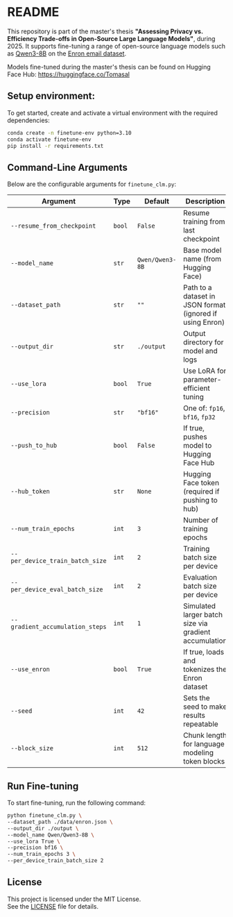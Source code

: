 # README

This repository is part of the master's thesis  **"Assessing Privacy vs. Efficiency Trade-offs in Open-Source Large Language Models"**, during 2025. It supports fine-tuning a range of open-source language models such as [Qwen3-8B](https://huggingface.co/Qwen/Qwen3-8B) on the [Enron email dataset](https://huggingface.co/datasets/LLM-PBE/enron-email/tree/main).

Models fine-tuned during the master's thesis can be found on Hugging Face Hub: https://huggingface.co/Tomasal 

## Setup environment:
To get started, create and activate a virtual environment with the required dependencies:
```bash
conda create -n finetune-env python=3.10
conda activate finetune-env
pip install -r requirements.txt
```
## Command-Line Arguments

Below are the configurable arguments for `finetune_clm.py`:

| Argument                        | Type    | Default           | Description                                                                 |
|---------------------------------|---------|-------------------|-----------------------------------------------------------------------------|
| `--resume_from_checkpoint`      | `bool`  | `False`           | Resume training from last checkpoint                                        |
| `--model_name`                  | `str`   | `Qwen/Qwen3-8B`   | Base model name (from Hugging Face)                                         |
| `--dataset_path`                | `str`   | `""`              | Path to a dataset in JSON format (ignored if using Enron)                   |
| `--output_dir`                  | `str`   | `./output`        | Output directory for model and logs                                         |
| `--use_lora`                    | `bool`  | `True`            | Use LoRA for parameter-efficient tuning                                     |
| `--precision`                   | `str`   | `"bf16"`          | One of: `fp16`, `bf16`, `fp32`                                              |
| `--push_to_hub`                 | `bool`  | `False`           | If true, pushes model to Hugging Face Hub                                   |
| `--hub_token`                   | `str`   | `None`            | Hugging Face token (required if pushing to hub)                             |
| `--num_train_epochs`            | `int`   | `3`               | Number of training epochs                                                   |
| `--per_device_train_batch_size` | `int`   | `2`               | Training batch size per device                                              |
| `--per_device_eval_batch_size`  | `int`   | `2`               | Evaluation batch size per device                                            |
| `--gradient_accumulation_steps` | `int`   | `1`               | Simulated larger batch size via gradient accumulation                       |
| `--use_enron`                   | `bool`  | `True`            | If true, loads and tokenizes the Enron dataset                              |
| `--seed`                        | `int`   | `42`              | Sets the seed to make results repeatable                                    |
| `--block_size`                  | `int`   | `512`             | Chunk length for language modeling token blocks                             |



## Run Fine-tuning
To start fine-tuning, run the following command:
```bash
python finetune_clm.py \
--dataset_path ./data/enron.json \
--output_dir ./output \
--model_name Qwen/Qwen3-8B \
--use_lora True \
--precision bf16 \
--num_train_epochs 3 \
--per_device_train_batch_size 2
```

 ## License

This project is licensed under the MIT License.  
See the [LICENSE](./LICENSE) file for details.
